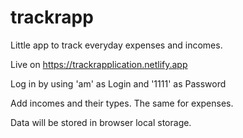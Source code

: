 # trackrapp

Little app to track everyday expenses and incomes.

Live on https://trackrapplication.netlify.app

Log in by using 'am' as Login and '1111' as Password

Add incomes and their types. The same for expenses.

Data will be stored in browser local storage.
